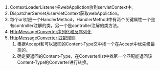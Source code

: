 1. ContextLoaderListener把webAppliction放到servletContext中。     
2. DispatcherServlet从servletContext获取webAppliction。     
3. 每个url对应一个HandlerMethod，HandlerMethod中有两个关键属性一个是有controller注解的类，另一个是controller注解的类方法。     
4. [HttpMessageConverter序列化和反序列化](https://segmentfault.com/a/1190000012658289)      
5. [HttpMessageConverter 匹配规则](https://segmentfault.com/a/1190000012659486)     
    1. 根据Accept和可以返回的Content-Type交中找一个在Accept中优先级最高的。   
    2. 确定要返回的Content-Type，在Converterlist中找第一个匹配能返回该Content-Type的Converter进行转换。    
